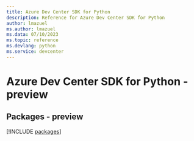 ```yaml
---
title: Azure Dev Center SDK for Python
description: Reference for Azure Dev Center SDK for Python
author: lmazuel
ms.author: lmazuel
ms.data: 07/10/2023
ms.topic: reference
ms.devlang: python
ms.service: devcenter
---
```

# Azure Dev Center SDK for Python - preview
## Packages - preview
[!INCLUDE [packages](dev-center-index.md)]